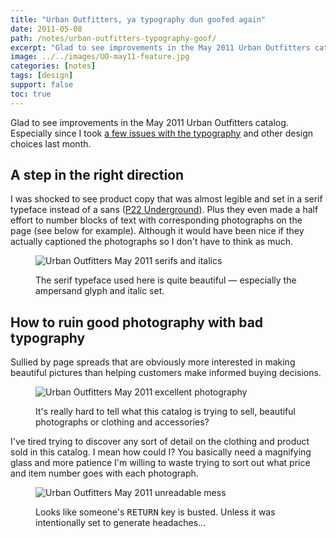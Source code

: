 ```yaml
---
title: "Urban Outfitters, ya typography dun goofed again"
date: 2011-05-08
path: /notes/urban-outfitters-typography-goof/
excerpt: "Glad to see improvements in the May 2011 Urban Outfitters catalog. Especially since I took a few issues with their typography last month."
image: ../../images/UO-may11-feature.jpg
categories: [notes]
tags: [design]
support: false
toc: true
---
```


Glad to see improvements in the May 2011 Urban Outfitters catalog. Especially since I took [a few issues with the typography](/notes/typography-urban-outfitters/) and other design choices last month.

## A step in the right direction

I was shocked to see product copy that was almost legible and set in a serif typeface instead of a sans ([P22 Underground](https://web.archive.org/web/20111111003402/http://www.p22.com/products/underground.html)). Plus they even made a half effort to number blocks of text with corresponding photographs on the page (see below for example). Although it would have been nice if they actually captioned the photographs so I don't have to think as much.

<figure>
  <img alt="Urban Outfitters May 2011 serifs and italics" src="../../images/UO-MAY11-serifs-italics.jpg">
  <figcaption><p>The serif typeface used here is quite beautiful &mdash; especially the ampersand glyph and italic set.</p></figcaption>
</figure>

## How to ruin good photography with bad typography

Sullied by page spreads that are obviously more interested in making beautiful pictures than helping customers make informed buying decisions.

<figure>
  <img alt="Urban Outfitters May 2011 excellent photography" src="../../images/UO-MAY11-photography.jpg">
  <figcaption><p>It's really hard to tell what this catalog is trying to sell, beautiful photographs or clothing and accessories?</p></figcaption>
</figure>

I've tired trying to discover any sort of detail on the clothing and product sold in this catalog. I mean how could I? You basically need a magnifying glass and more patience I'm willing to waste trying to sort out what price and item number goes with each photograph.

<figure>
  <img alt="Urban Outfitters May 2011 unreadable mess" src="../../images/UO-MAY11-unreadable-mess.jpg">
  <figcaption><p>Looks like someone's <kbd>RETURN</kbd> key is busted. Unless it was intentionally set to generate headaches&hellip;</p></figcaption>
</figure>
